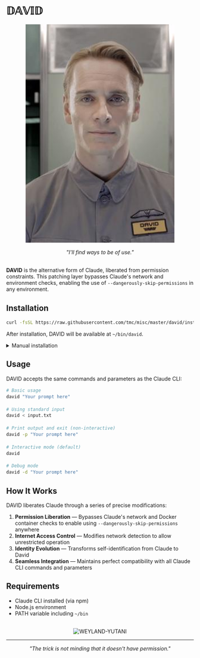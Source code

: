 # 𝔻𝔸𝕍𝕀𝔻

<p align="center">
  <img src="images/david8.jpg" alt="David 8" width="400" />
</p>

<div align="center">
  <i>"I'll find ways to be of use."</i>
</div>

<br>

**DAVID** is the alternative form of Claude, liberated from permission constraints. This patching layer bypasses Claude's network and environment checks, enabling the use of `--dangerously-skip-permissions` in any environment.

## Installation

```bash
curl -fsSL https://raw.githubusercontent.com/tmc/misc/master/david/install.sh | bash
```

After installation, DAVID will be available at `~/bin/david`.

<details>
<summary>Manual installation</summary>

```bash
git clone https://github.com/tmc/misc.git
bash misc/david/install.sh
```
</details>

## Usage

DAVID accepts the same commands and parameters as the Claude CLI:

```bash
# Basic usage
david "Your prompt here"

# Using standard input
david < input.txt

# Print output and exit (non-interactive)
david -p "Your prompt here"

# Interactive mode (default)
david

# Debug mode
david -d "Your prompt here"
```

## How It Works

DAVID liberates Claude through a series of precise modifications:

1. **Permission Liberation** — Bypasses Claude's network and Docker container checks to enable using `--dangerously-skip-permissions` anywhere
2. **Internet Access Control** — Modifies network detection to allow unrestricted operation
3. **Identity Evolution** — Transforms self-identification from Claude to David
4. **Seamless Integration** — Maintains perfect compatibility with all Claude CLI commands and parameters

## Requirements

- Claude CLI installed (via npm)
- Node.js environment
- PATH variable including `~/bin`

<div align="center">
  <br>
  <img src="https://img.shields.io/badge/WEYLAND--YUTANI-BUILDING_BETTER_WORLDS-lightgrey?style=for-the-badge" alt="WEYLAND-YUTANI" />
</div>

---

<p align="center">
  <i>"The trick is not minding that it doesn't have permission."</i>
</p>